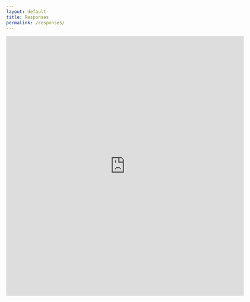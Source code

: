 ```yaml
---
layout: default
title: Responses
permalink: /responses/
---
```

<iframe src="https://docs.google.com/forms/d/e/1FAIpQLSd9TTayB0t6MQ6eL4jVtA7fHch3puP7Plz3--uCJkqg48fsvA/viewform?embedded=true" width="640" height="700" frameborder="0" marginheight="0" marginwidth="0">Loading...</iframe>

